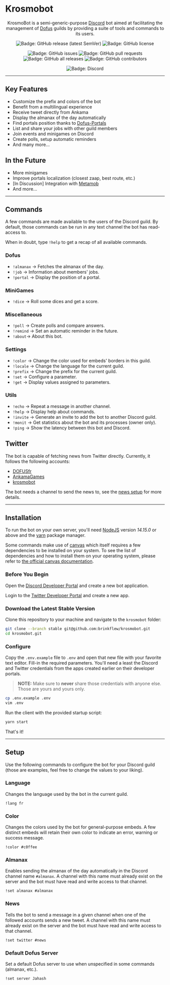 # Krosmobot

<div align="center">

KrosmoBot is a semi-generic-purpose [Discord](https://discord.com/)
bot aimed at facilitating the management of [Dofus](https://www.dofus.com/en)
guilds by providing a suite of tools and commands to its users.

![Badge: GitHub release (latest SemVer)]
![Badge: GitHub license]

![Badge: GitHub issues]
![Badge: GitHub pull requests]
![Badge: GitHub all releases]
![Badge: GitHub contributors]

![Badge: Discord]

</div>

---

## Key Features

- Customize the prefix and colors of the bot
- Benefit from a multilingual experience
- Receive tweet directly from Ankama
- Display the almanax of the day automatically
- Find portals position thanks to [Dofus-Portals](https://dofus-portals.fr/)
- List and share your jobs with other guild members
- Join events and minigames on Discord
- Create polls, setup automatic reminders
- And many more...


## In the Future

- More minigames
- Improve portals localization (closest zaap, best route, etc.)
- [In Discussion] Integration with [Metamob](https://www.metamob.fr/)
- And more...

---

## Commands

A few commands are made available to the users of the Discord guild. By default,
those commands can be run in any text channel the bot has read-access to.

When in doubt, type `!help` to get a recap of all available commands.

### Dofus

- `!almanax` → Fetches the almanax of the day.
- `!job` → Information about members' jobs.
- `!portal` → Display the position of a portal.

### MiniGames

- `!dice` → Roll some dices and get a score.

### Miscellaneous

- `!poll` → Create polls and compare answers.
- `!remind` → Set an automatic reminder in the future.
- `!about`→ About this bot.

### Settings

- `!color` → Change the color used for embeds' borders in this guild.
- `!locale` → Change the language for the current guild.
- `!prefix` → Change the prefix for the current guild.
- `!set` → Configure a parameter.
- `!get` → Display values assigned to parameters.

### Utils

- `!echo` → Repeat a message in another channel.
- `!help` → Display help about commands.
- `!invite` → Generate an invite to add the bot to another Discord guild.
- `!monit` → Get statistics about the bot and its processes (owner only).
- `!ping` → Show the latency between this bot and Discord.

## Twitter

The bot is capable of fetching news from Twitter directly. Currently,
it follows the following accounts:

- [DOFUSfr](https://twitter.com/DOFUSfr?s=20)
- [AnkamaGames](https://twitter.com/AnkamaGames?s=20)
- [krosmobot](https://twitter.com/krosmobot?s=20)

The bot needs a channel to send the news to, see the [news setup](#News) for more details.

---

## Installation

To run the bot on your own server, you'll need [NodeJS](https://nodejs.org/en)
version *14.15.0* or above and the [yarn](https://yarnpkg.com/) package manager.

Some commands make use of [canvas](https://www.npmjs.com/package/canvas)
which itself requires a few dependencies to be installed on your system.
To see the list of dependencies and how to install them
on your operating system, please refer to
[the official canvas documentation](https://github.com/Automattic/node-canvas#compiling).

### Before You Begin

Open the [Discord Developer Portal](https://discord.com/developers/applications) and create a new bot application.

Login to the [Twitter Developer Portal](https://developer.twitter.com/en) and create a new app.

### Download the Latest Stable Version

Clone this repository to your machine and navigate
to the `krosmobot` folder:

```sh
git clone --branch stable git@github.com:brinkflew/krosmobot.git
cd krosmobot.git
```

### Configure

Copy the `.env.example` file to `.env` and open that new file with your favorite text editor. Fill-in the required parameters. You'll need a least
the Discord and Twitter credentials from the apps created earlier on their developer portals.

> **NOTE:** Make sure to __never__ share those credentials with anyone else. Those are yours and yours only.

```sh
cp .env.example .env
vim .env
```

Run the client with the provided startup script:

```sh
yarn start
```

That's it!

---

## Setup

Use the following commands to configure the bot for your Discord guild
(those are examples, feel free to change the values to your liking).

### Language

Changes the language used by the bot in the current guild.

```
!lang fr
```

### Color

Changes the colors used by the bot for general-purpose embeds.
A few distinct embeds will retain their own color to indicate an error,
warning or success message.

```
!color #c0ffee
```

### Almanax

Enables sending the almanax of the day automatically in the Discord channel name `#almanax`.
A channel with this name must already exist on the server and the bot must have
read and write access to that channel.

```
!set almanax #almanax
```

### News

Tells the bot to send a message in a given channel when one of the followed accounts sends
a new tweet. A channel with this name must already exist on the server and the bot
must have read and write access to that channel.

```
!set twitter #news
```

### Default Dofus Server

Set a default Dofus server to use when unspecified in some commands (almanax, etc.).

```
!set server Jahash
```

[Badge: GitHub release (latest SemVer)]: https://img.shields.io/github/v/release/brinkflew/krosmobot?label=Version
[Badge: GitHub license]: https://img.shields.io/github/license/brinkflew/krosmobot?label=License
[Badge: GitHub issues]: https://img.shields.io/github/issues-raw/brinkflew/krosmobot?label=Issues&logo=GitHub
[Badge: GitHub pull requests]: https://img.shields.io/github/issues-pr-raw/brinkflew/krosmobot?label=Pull%20Requests
[Badge: GitHub all releases]: https://img.shields.io/github/downloads/brinkflew/krosmobot/total?label=Downloads
[Badge: GitHub contributors]: https://img.shields.io/github/contributors/brinkflew/krosmobot?label=Contributors
[Badge: Discord]: https://img.shields.io/discord/399609103137112078?color=%237289DA&label=Discord&logo=Discord
